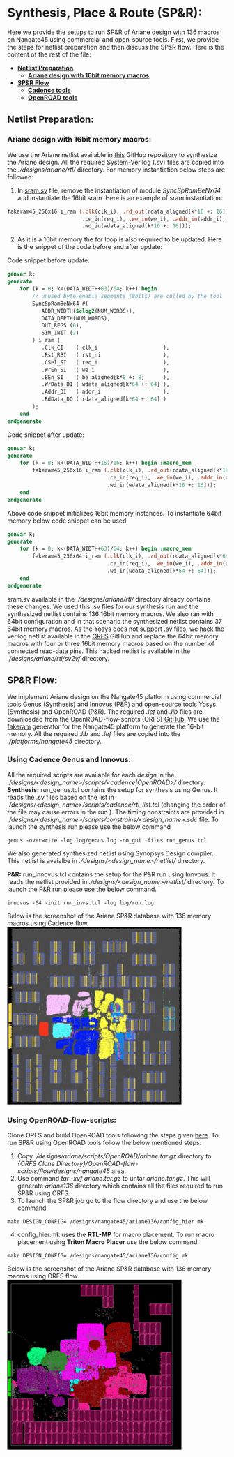 # **Synthesis, Place \& Route (SP\&R):**
Here we provide the setups to run SP&R of Ariane design with 136 macros on Nangate45 using commercial and open-source tools. First, we provide the steps for netlist preparation and then discuss the SP&R flow. Here is the content of the rest of the file:
  - [**Netlist Preparation**](#netlist-preparation)
    - [**Ariane design with 16bit memory macros**](#ariane-design-with-16bit-memory-macros)
  - [**SP\&R Flow**](#spr-flow)
    - [**Cadence tools**](#using-cadence-genus-and-innovus)
    - [**OpenROAD tools**](#using-openroad-flow-scripts)

## **Netlist Preparation:**

### **Ariane design with 16bit memory macros:**
We use the Ariane netlist available in [this](https://github.com/lowRISC/ariane) GitHub repository to synthesize the Ariane design. All the required System-Verilog (.sv) files are copied into the *./designs/ariane/rtl/* directory. For memory instantiation below steps are followed: 
1. In [sram.sv](https://github.com/lowRISC/ariane/blob/master/src/util/sram.sv) file, remove the instantiation of module *SyncSpRamBeNx64* and instantiate the 16bit sram. Here is an example of sram instantiation: 
```SystemVerilog
fakeram45_256x16 i_ram (.clk(clk_i), .rd_out(rdata_aligned[k*16 +: 16]),
                        .ce_in(req_i), .we_in(we_i), .addr_in(addr_i),
                        .wd_in(wdata_aligned[k*16 +: 16]));
```
2. As it is a 16bit memory the for loop is also required to be updated. Here is the snippet of the code before and after update:  

Code snippet before update:
```SystemVerilog
genvar k;
generate
    for (k = 0; k<(DATA_WIDTH+63)/64; k++) begin
        // unused byte-enable segments (8bits) are culled by the tool
        SyncSpRamBeNx64 #(
          .ADDR_WIDTH($clog2(NUM_WORDS)),
          .DATA_DEPTH(NUM_WORDS),
          .OUT_REGS (0),
          .SIM_INIT (2)
        ) i_ram (
           .Clk_CI    ( clk_i                     ),
           .Rst_RBI   ( rst_ni                    ),
           .CSel_SI   ( req_i                     ),
           .WrEn_SI   ( we_i                      ),
           .BEn_SI    ( be_aligned[k*8 +: 8]      ),  
           .WrData_DI ( wdata_aligned[k*64 +: 64] ),
           .Addr_DI   ( addr_i                    ),
           .RdData_DO ( rdata_aligned[k*64 +: 64] )
        );
    end 
endgenerate
```
Code snippet after update:
```SystemVerilog
genvar k;
generate
    for (k = 0; k<(DATA_WIDTH+15)/16; k++) begin :macro_mem
        fakeram45_256x16 i_ram (.clk(clk_i), .rd_out(rdata_aligned[k*16 +: 16]), 
                                .ce_in(req_i), .we_in(we_i), .addr_in(addr_i), 
                                .wd_in(wdata_aligned[k*16 +: 16]));
    end
endgenerate
```
Above code snippet initializes 16bit memory instances. To instantiate 64bit memory below code snippet can be used.
```SystemVerilog
genvar k;
generate
    for (k = 0; k<(DATA_WIDTH+63)/64; k++) begin :macro_mem
        fakeram45_256x64 i_ram (.clk(clk_i), .rd_out(rdata_aligned[k*64 +: 64]),
                                .ce_in(req_i), .we_in(we_i), .addr_in(addr_i),
                                .wd_in(wdata_aligned[k*64 +: 64]));
    end
endgenerate
```
sram.sv available in the *./designs/ariane/rtl/* directory already contains these changes. We used this .sv files for our synthesis run and the synthesized netlist contains 136 16bit memory macros. We also ran with 64bit configuration and in that scenario the synthesized netlist contains 37 64bit memory macros. As the Yosys does not support .sv files, we hack the verilog netlist available in the [ORFS](https://github.com/The-OpenROAD-Project/OpenROAD-flow-scripts/tree/master/flow/designs/src/ariane) GitHub and replace the 64bit memory macros with four or three 16bit memory macros based on the number of connected read-data pins. This hacked netlist is available in the *./designs/ariane/rtl/sv2v/* directory.

## **SP\&R Flow:**
We implement Ariane design on the Nangate45 platform using commercial tools Genus (Synthesis) and Innovus (P&R) and open-source tools Yosys (Synthesis) and OpenROAD (P&R). The required *.lef* and *.lib* files are downloaded from the OpenROAD-flow-scripts (ORFS) [GitHub](https://github.com/The-OpenROAD-Project/OpenROAD-flow-scripts/tree/master/flow/platforms/nangate45). We use the [fakeram](https://github.com/jjcherry56/bsg_fakeram) generator for the Nangate45 platform to generate the 16-bit memory. All the required *.lib* and *.lef* files are copied into the *./platforms/nangate45* directory.  
  

### **Using Cadence Genus and Innovus:**
All the required scripts are available for each *design* in the *./designs/<design_name>/scripts/<cadence|OpenROAD>/* directory.  
**Synthesis:** run_genus.tcl contains the setup for synthesis using Genus. It reads the .sv files based on the list in *./designs/<design_name>/scripts/cadence/rtl_list.tcl* (changing the order of the file may cause errors in the run.). The timing constraints are provided in *./designs/<design_name>/scripts/constrains/<design_name>.sdc* file. To launch the synthesis run please use the below command
```
genus -overwrite -log log/genus.log -no_gui -files run_genus.tcl
```  
We also generated synthesized netlist using Synopsys Design compiler. This netlist is avaialbe in *./designs/<design_name>/netlist/* directory.  
  
**P\&R:** run_innovus.tcl contains the setup for the P&R run using Innvous. It reads the netlist provided in *./designs/<design_name>/netlist/* directory. To launch the P\&R run please use the below command.
```
innovus -64 -init run_invs.tcl -log log/run.log
```  
Below is the screenshot of the Ariane SP\&R database with 136 memory macros using Cadence flow.  
<img src="./screenshoots/Ariane136_Innovus_SPNR.png" alt="ariane136_cadence" width="400"/>  

### **Using OpenROAD-flow-scripts:**
Clone ORFS and build OpenROAD tools following the steps given [here](https://github.com/The-OpenROAD-Project/OpenROAD-flow-scripts). To run SP&R using OpenROAD tools follow the below mentioned steps:  
1. Copy *./designs/ariane/scripts/OpenROAD/ariane.tar.gz* directory to *{ORFS Clone Directory}/OpenROAD-flow-scripts/flow/designs/nangate45* area.
2. Use command *tar -xvf ariane.tar.gz* to untar *ariane.tar.gz*. This will generate *ariane136* directory which contains all the files required to run SP&R using ORFS.
3. To launch the SP&R job go to the flow directory and use the below command
  ```
  make DESIGN_CONFIG=./designs/nangate45/ariane136/config_hier.mk
  ```
4. config_hier.mk uses the **RTL-MP** for macro placement. To run macro placement using **Triton Macro Placer** use the below command
  ```
  make DESIGN_CONFIG=./designs/nangate45/ariane136/config.mk
  ```  
  
Below is the screenshot of the Ariane SP\&R database with 136 memory macros using ORFS flow.  
<img src="./screenshoots/Ariane136_ORFS_SPNR.png" alt="ariane136_orfs" width="400"/>